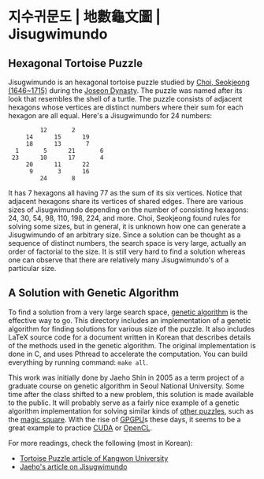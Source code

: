 지수귀문도 | 地數龜文圖 | Jisugwimundo
==================================

Hexagonal Tortoise Puzzle
-------------------------

Jisugwimundo is an hexagonal tortoise puzzle studied by
[Choi, Seokjeong (1646~1715)][choiseokjeong] during the
[Joseon Dynasty][joseon].  The puzzle was named after its look that
resembles the shell of a turtle.  The puzzle consists of adjacent
hexagons whose vertices are distinct numbers where their sum for each
hexagon are all equal.  Here's a Jisugwimundo for 24 numbers:

             12       2 
         14      15      19     
         18      13       7 
      1       5      21       6     
     23      10      17       4     
         20      11      22 
          9       3      16     
             24       8 

It has 7 hexagons all having 77 as the sum of its six vertices.
Notice that adjacent hexagons share its vertices of shared edges.
There are various sizes of Jisugwimundo depending on the number of
consisting hexagons: 24, 30, 54, 98, 110, 198, 224, and more.  Choi,
Seokjeong found rules for solving some sizes, but in general, it is
unknown how one can generate a Jisugwimundo of an arbitrary size.
Since a solution can be thought as a sequence of distinct numbers, the
search space is very large, actually an order of factorial to the
size.  It is still very hard to find a solution whereas one can
observe that there are relatively many Jisugwimundo's of a particular
size.


A Solution with Genetic Algorithm
---------------------------------

To find a solution from a very large search space,
[genetic algorithm][] is the effective way to go.  This directory
includes an implementation of a genetic algorithm for finding
solutions for various size of the puzzle.  It also includes LaTeX
source code for a document written in Korean that describes details of
the methods used in the genetic algorithm.  The original
implementation is done in C, and uses Pthread to accelerate the
computation.  You can build everything by running command: `make all`.

This work was initially done by Jaeho Shin in 2005 as a term project
of a graduate course on genetic algorithm in Seoul National
University.  Some time after the class shifted to a new problem, this
solution is made available to the public.  It will probably serve as a
fairly nice example of a genetic algorithm implementation for solving
similar kinds of [other puzzles][], such as the [magic square][].
With the rise of [GPGPU][]s these days, it seems to be a great example
to practice [CUDA][] or [OpenCL][].

For more readings, check the following (most in Korean):

 * [Tortoise Puzzle article of Kangwon University](http://www.kangwon.ac.kr/~sericc/sci_lab/algorithm/tortoise_puzzle/tortoise_puzzle.html)
 * [Jaeho's article on Jisugwimundo](http://netj.org/2005/06/159158100)


[choiseokjeong]: http://ko.wikipedia.org/wiki/%EC%B5%9C%EC%84%9D%EC%A0%95
[joseon]: http://en.wikipedia.org/wiki/Joseon_Dynasty

[genetic algorithm]: http://en.wikipedia.org/wiki/Genetic_algorithm

[other puzzles]: http://en.wikipedia.org/wiki/Magic_square#See_also
[magic square]: http://en.wikipedia.org/wiki/Magic_square

[gpgpu]: http://en.wikipedia.org/wiki/GPGPU
[cuda]: http://en.wikipedia.org/wiki/CUDA
[opencl]: http://en.wikipedia.org/wiki/OpenCL
